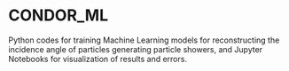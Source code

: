 # CONDOR_ML
Python codes for training Machine Learning models for reconstructing the incidence angle of particles generating particle showers, and Jupyter Notebooks for visualization of results and errors.
